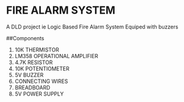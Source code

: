 # FIRE ALARM SYSTEM
A DLD project ie Logic Based Fire Alarm System Equiped with buzzers

##Components
1. 10K THERMISTOR
2. LM358 OPERATIONAL AMPLIFIER
3. 4.7K RESISTOR
4. 10K POTENTIOMETER
5. 5V BUZZER
6. CONNECTING WIRES
7. BREADBOARD
8. 5V POWER SUPPLY


